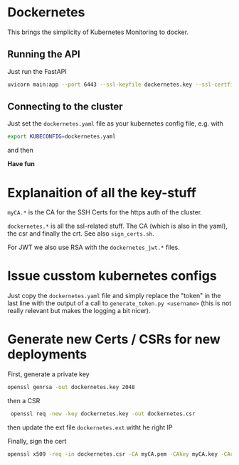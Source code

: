 # Dockernetes

This brings the simplicity of Kubernetes Monitoring to docker.

## Running the API

Just run the FastAPI

```bash
uvicorn main:app --port 6443 --ssl-keyfile dockernetes.key --ssl-certfile dockernetes.crt --host 0.0.0.0
```

## Connecting to the cluster

Just set the `dockernetes.yaml` file as your kubernetes config file, e.g. with

```bash
export KUBECONFIG=dockernetes.yaml
```

and then

**Have fun**

# Explanaition of all the key-stuff

`myCA.*` is the CA for the SSH Certs for the https auth of the cluster.

`dockernetes.*` is all the ssl-related stuff.
The CA (which is also in the yaml), the csr and finally the crt.
See also `sign_certs.sh`.

For JWT we also use RSA with the `dockernetes_jwt.*` files.

# Issue cusstom kubernetes configs

Just copy the `dockernetes.yaml` file and simply replace the "token" in the last line with the output of a call to `generate_token.py <username>` (this is not really relevant but makes the logging a bit nicer). 

# Generate new Certs / CSRs for new deployments

First, generate a private key
```bash
openssl genrsa -out dockernetes.key 2048 
```
then a CSR
```bash
 openssl req -new -key dockernetes.key -out dockernetes.csr 
```
then update the ext file
`dockernetes.ext` witht he right IP

Finally, sign the cert
```bash
openssl x509 -req -in dockernetes.csr -CA myCA.pem -CAkey myCA.key -CAcreateserial -out dockernetes.crt -days 500 -sha256 -extfile dockernetes.ext
```
